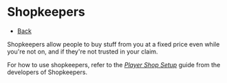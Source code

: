 # Shopkeepers
- [Back](/kraftersrealm)

Shopkeepers allow people to buy stuff from you at a fixed price even while you're not on, and if they're not trusted in your claim.

For how to use shopkeepers, refer to the [*Player Shop Setup*](https://github.com/Shopkeepers/Shopkeepers-Wiki/wiki/Player-Shop-Setup) guide from the developers of Shopkeepers.
